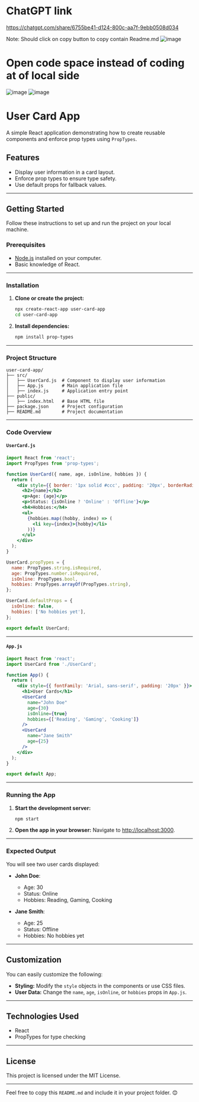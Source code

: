 # ChatGPT link

https://chatgpt.com/share/6755be41-d124-800c-aa7f-9ebb0508d034

Note: Should click on copy button to copy contain Readme.md
![image](https://github.com/user-attachments/assets/8e718908-3409-4511-bdad-dabe4597b87a)

# Open code space instead of coding at of local side
![image](https://github.com/user-attachments/assets/5f8ba562-8711-4139-831f-88006f43549d)
![image](https://github.com/user-attachments/assets/42012aa9-7350-4bb9-8492-0b156f63cf14)


# User Card App

A simple React application demonstrating how to create reusable components and enforce prop types using `PropTypes`.

## Features

- Display user information in a card layout.
- Enforce prop types to ensure type safety.
- Use default props for fallback values.

---

## Getting Started

Follow these instructions to set up and run the project on your local machine.

### Prerequisites

- [Node.js](https://nodejs.org/) installed on your computer.
- Basic knowledge of React.

---

### Installation

1. **Clone or create the project:**
   ```bash
   npx create-react-app user-card-app
   cd user-card-app
   ```

2. **Install dependencies:**
   ```bash
   npm install prop-types
   ```

---

### Project Structure

```
user-card-app/
├── src/
│   ├── UserCard.js  # Component to display user information
│   ├── App.js       # Main application file
│   ├── index.js     # Application entry point
├── public/
│   ├── index.html   # Base HTML file
├── package.json     # Project configuration
├── README.md        # Project documentation
```

---

### Code Overview

#### `UserCard.js`

```jsx
import React from 'react';
import PropTypes from 'prop-types';

function UserCard({ name, age, isOnline, hobbies }) {
  return (
    <div style={{ border: '1px solid #ccc', padding: '20px', borderRadius: '5px', margin: '10px' }}>
      <h2>{name}</h2>
      <p>Age: {age}</p>
      <p>Status: {isOnline ? 'Online' : 'Offline'}</p>
      <h4>Hobbies:</h4>
      <ul>
        {hobbies.map((hobby, index) => (
          <li key={index}>{hobby}</li>
        ))}
      </ul>
    </div>
  );
}

UserCard.propTypes = {
  name: PropTypes.string.isRequired,
  age: PropTypes.number.isRequired,
  isOnline: PropTypes.bool,
  hobbies: PropTypes.arrayOf(PropTypes.string),
};

UserCard.defaultProps = {
  isOnline: false,
  hobbies: ['No hobbies yet'],
};

export default UserCard;
```

---

#### `App.js`

```jsx
import React from 'react';
import UserCard from './UserCard';

function App() {
  return (
    <div style={{ fontFamily: 'Arial, sans-serif', padding: '20px' }}>
      <h1>User Cards</h1>
      <UserCard 
        name="John Doe" 
        age={30} 
        isOnline={true} 
        hobbies={['Reading', 'Gaming', 'Cooking']} 
      />
      <UserCard 
        name="Jane Smith" 
        age={25} 
      />
    </div>
  );
}

export default App;
```

---

### Running the App

1. **Start the development server:**
   ```bash
   npm start
   ```

2. **Open the app in your browser:**
   Navigate to [http://localhost:3000](http://localhost:3000).

---

### Expected Output

You will see two user cards displayed:

- **John Doe**:
  - Age: 30
  - Status: Online
  - Hobbies: Reading, Gaming, Cooking

- **Jane Smith**:
  - Age: 25
  - Status: Offline
  - Hobbies: No hobbies yet

---

## Customization

You can easily customize the following:

- **Styling:** Modify the `style` objects in the components or use CSS files.
- **User Data:** Change the `name`, `age`, `isOnline`, or `hobbies` props in `App.js`.

---

## Technologies Used

- React
- PropTypes for type checking

---

## License

This project is licensed under the MIT License.

---

Feel free to copy this `README.md` and include it in your project folder. 😊
